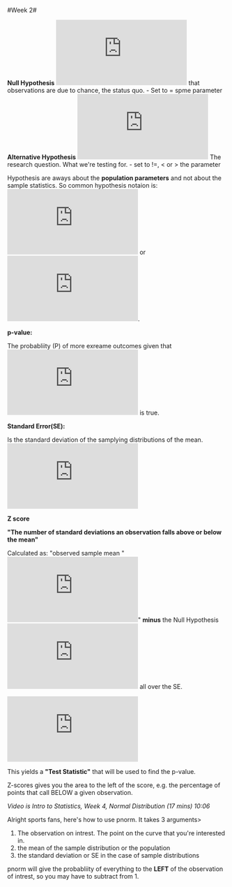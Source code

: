 #Week 2#

**Null Hypothesis** ![formula](http://latex.codecogs.com/gif.latex?H_%7B0%7D "H\_{0}") that observations are due to chance, the status quo.
    - Set to = spme parameter
**Alternative Hypothesis** ![formula](http://latex.codecogs.com/gif.latex?H_%7BA%7D "H\_{A}") The research question.  What we're testing for.
    - set to !=, < or > the parameter

Hypothesis are aways about the **population parameters** and not about the sample statistics.  So common hypothesis notaion is: ![formula](http://latex.codecogs.com/gif.latex?%5Cmu "\\mu") or ![formula](http://latex.codecogs.com/gif.latex?%5Csigma "\\sigma").

**p-value:**    

The probabliity (P) of more exreame outcomes given that ![formula](http://latex.codecogs.com/gif.latex?H_%7B0%7D "H\_{0}") is true.

**Standard Error(SE):**    

Is the standard deviation of the samplying distributions of the mean. 
![formula](http://latex.codecogs.com/gif.latex?SE%20%3D%20%5Cfrac%7Bs%7D%20%7B%5Csqrt%7Bn%7D%7D "SE = \\frac{s} {\\sqrt{n}}")       


**Z score**   

**"The number of standard deviations an observation falls above or below the mean"**

Calculated as: "observed sample mean "![formula](http://latex.codecogs.com/gif.latex?%5Cbar%7Bx%7D "\\bar{x}")" **minus** the Null Hypothesis ![formula](http://latex.codecogs.com/gif.latex?H_%7B0%7D "H\_{0}") all over the SE.
    
![formula](http://latex.codecogs.com/gif.latex?z-score%20%3D%20%5Cfrac%7B%5Cbar%7Bx%7D%20-%20%7BH_0%7D%7D%20%7BSE%7D "z-score = \\frac{\\bar{x} - {H\_0}} {SE}")
 
 This yields a **"Test Statistic"** that will be used to find the p-value.

 Z-scores gives you the area to the left of the score, e.g. the percentage of points that call BELOW a given observation.

*Video is Intro to Statistics, Week 4, Normal Distribution (17 mins) 10:06*

Alright sports fans, here's how to use pnorm.  It takes 3 arguments>
1. The observation on intrest.  The point on the curve that you're interested in.
2. the mean of the sample distribution or the population
3. the standard deviation or SE in the case of sample distributions

pnorm will give the probabliity of everything to the **LEFT** of the observation of intrest, so you may have to subtract from 1.  



